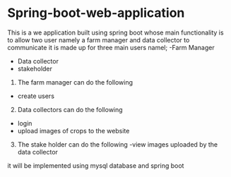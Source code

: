 # Spring-boot-web-application
This is a we application built using spring boot whose main functionality is to allow two user namely a farm manager and data collector to communicate 
it is made up for three main users namel; 
-Farm Manager
- Data collector 
- stakeholder 

1. The farm manager can do the following 
 - create users 
 2. Data collectors can do the following
 - login
 - upload images of crops to the website
3. The stake holder can do the following 
-view images uploaded by the data collector 


it will be implemented using mysql database and spring boot 
